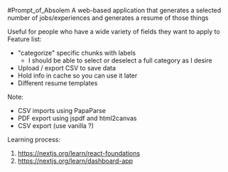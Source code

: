 #Prompt_of_Absolem
A web-based application that generates a selected number of jobs/experiences and generates a resume of those things

Useful for people who have a wide variety of fields they want to apply to
Feature list: 
  - "categorize" specific chunks with labels
      - I should be able to select or deselect a full category as I desire
  - Upload / export CSV to save data
  - Hold info in cache so you can use it later
  - Different resume templates


Note: 
  - CSV imports using PapaParse
  - PDF export using jspdf and html2canvas
  - CSV export (use vanilla ?)

Learning process: 
  1. https://nextjs.org/learn/react-foundations
  2. https://nextjs.org/learn/dashboard-app
